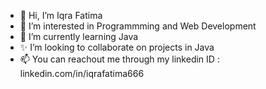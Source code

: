 - 👋 Hi, I’m Iqra Fatima
- 👀 I’m interested in Programmming and Web Development 
- 🌱 I’m currently learning Java 
- ✨ I’m looking to collaborate on projects in Java
- 📫 You can reachout me through my linkedin ID :  linkedin.com/in/iqrafatima666
<!---   Add a note with subject while sending a connection.
--->
<!---
IqraFatima-Coder/IqraFatima-Coder is a ✨ special ✨ repository because its `README.md` (this file) appears on your GitHub profile.
You can click the Preview link to take a look at your changes.
--->
